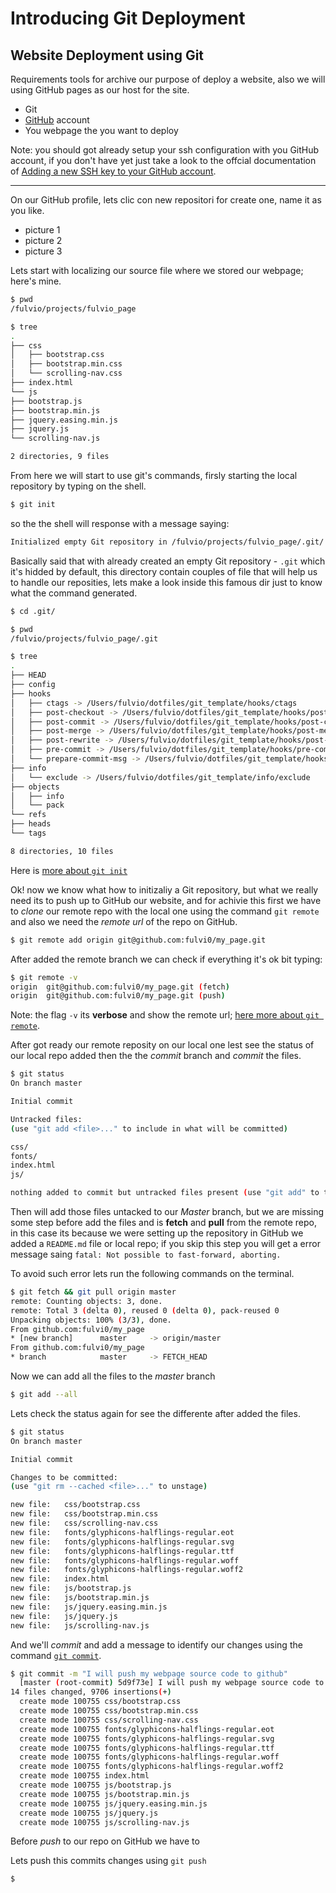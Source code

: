 # Introducing Git Deployment
## Website Deployment using Git

Requirements tools for archive our purpose of deploy a website, also we will using GitHub pages as our host for the site.

* Git
* [GitHub](https://github.com) account
* You webpage the you want to deploy

Note: you should got already setup your ssh configuration with you GitHub account, if you don't have yet just take a look to the offcial documentation of [Adding a new SSH key to your GitHub account](https://goo.gl/zKoW6a).

---

On our GitHub profile, lets clic con new repositori for create one, name it as you like.

* picture 1
* picture 2
* picture 3

Lets start with localizing our source file where we stored our webpage; here's mine.

```bash
$ pwd
/fulvio/projects/fulvio_page
```
```bash
$ tree
.
├── css
│   ├── bootstrap.css
│   ├── bootstrap.min.css
│   └── scrolling-nav.css
├── index.html
└── js
├── bootstrap.js
├── bootstrap.min.js
├── jquery.easing.min.js
├── jquery.js
└── scrolling-nav.js

2 directories, 9 files
```

From here we will start to use git's commands, firsly starting the local repository by typing on the shell.

```bash
$ git init
```

so the the shell will response with a message saying:
```bash
Initialized empty Git repository in /fulvio/projects/fulvio_page/.git/
```

Basically said that with already created an empty Git repository - ```.git```
which it's hidded by default, this directory contain couples of file that will
help us to handle our reposities, lets make a look inside this famous dir just 
to know what the command generated.

```bash
$ cd .git/
```
```bash
$ pwd
/fulvio/projects/fulvio_page/.git
```
```bash
$ tree
.
├── HEAD
├── config
├── hooks
│   ├── ctags -> /Users/fulvio/dotfiles/git_template/hooks/ctags
│   ├── post-checkout -> /Users/fulvio/dotfiles/git_template/hooks/post-checkout
│   ├── post-commit -> /Users/fulvio/dotfiles/git_template/hooks/post-commit
│   ├── post-merge -> /Users/fulvio/dotfiles/git_template/hooks/post-merge
│   ├── post-rewrite -> /Users/fulvio/dotfiles/git_template/hooks/post-rewrite
│   ├── pre-commit -> /Users/fulvio/dotfiles/git_template/hooks/pre-commit
│   └── prepare-commit-msg -> /Users/fulvio/dotfiles/git_template/hooks/prepare-commit-msg
├── info
│   └── exclude -> /Users/fulvio/dotfiles/git_template/info/exclude
├── objects
│   ├── info
│   └── pack
└── refs
├── heads
└── tags

8 directories, 10 files
```

Here is [more about ```git init```](https://goo.gl/j2Kg5R)

Ok! now we know what how to initizaliy a Git repository, but what we really need its to push up to GitHub our website, and for achivie this first we have to _clone_ our remote repo with the local one using the command `git remote` and also we need the _remote url_ of the repo on GitHub.

```bash
$ git remote add origin git@github.com:fulvi0/my_page.git
```

After added the remote branch we can check if everything it's ok bit typing:

```bash
$ git remote -v
origin	git@github.com:fulvi0/my_page.git (fetch)
origin	git@github.com:fulvi0/my_page.git (push)
```
Note: the flag `-v` its **verbose** and show the remote url; [here more about `git remote`](https://goo.gl/wGWIxx).

After got ready our remote reposity on our local one lest see the status of our local repo added then the the _commit_ branch and _commit_ the files.

```bash
$ git status
On branch master

Initial commit

Untracked files:
(use "git add <file>..." to include in what will be committed)

css/
fonts/
index.html
js/

nothing added to commit but untracked files present (use "git add" to track)
```
Then will add those files untacked to our _Master_ branch, but we are missing some step before add the files and is **fetch** and **pull** from the remote repo, in this case its because we were setting up the repository in GitHub we added a `README.md` file or local repo; if you skip this step you will get a error message saing `fatal: Not possible to fast-forward, aborting.`

To avoid such error lets run the following commands on the terminal.

```bash
$ git fetch && git pull origin master
remote: Counting objects: 3, done.
remote: Total 3 (delta 0), reused 0 (delta 0), pack-reused 0
Unpacking objects: 100% (3/3), done.
From github.com:fulvi0/my_page
* [new branch]      master     -> origin/master
From github.com:fulvi0/my_page
* branch            master     -> FETCH_HEAD
```

Now we can add all the files to the _master_ branch

```bash
$ git add --all
```

Lets check the status again for see the differente after added the files.

```bash
$ git status
On branch master

Initial commit

Changes to be committed:
(use "git rm --cached <file>..." to unstage)

new file:   css/bootstrap.css
new file:   css/bootstrap.min.css
new file:   css/scrolling-nav.css
new file:   fonts/glyphicons-halflings-regular.eot
new file:   fonts/glyphicons-halflings-regular.svg
new file:   fonts/glyphicons-halflings-regular.ttf
new file:   fonts/glyphicons-halflings-regular.woff
new file:   fonts/glyphicons-halflings-regular.woff2
new file:   index.html
new file:   js/bootstrap.js
new file:   js/bootstrap.min.js
new file:   js/jquery.easing.min.js
new file:   js/jquery.js
new file:   js/scrolling-nav.js
```

And we'll _commit_ and add a message to identify our changes using the command [`git commit`](https://goo.gl/bUeeZh).

```bash
$ git commit -m "I will push my webpage source code to github"
  [master (root-commit) 5d9f73e] I will push my webpage source code to github
14 files changed, 9706 insertions(+)
  create mode 100755 css/bootstrap.css
  create mode 100755 css/bootstrap.min.css
  create mode 100755 css/scrolling-nav.css
  create mode 100755 fonts/glyphicons-halflings-regular.eot
  create mode 100755 fonts/glyphicons-halflings-regular.svg
  create mode 100755 fonts/glyphicons-halflings-regular.ttf
  create mode 100755 fonts/glyphicons-halflings-regular.woff
  create mode 100755 fonts/glyphicons-halflings-regular.woff2
  create mode 100755 index.html
  create mode 100755 js/bootstrap.js
  create mode 100755 js/bootstrap.min.js
  create mode 100755 js/jquery.easing.min.js
  create mode 100755 js/jquery.js
  create mode 100755 js/scrolling-nav.js
  ```
  Before _push_ to our repo on GitHub we have to



  Lets push this commits changes using `git push`

  ```bash
  $
  ```
